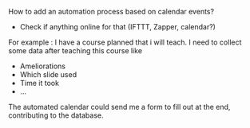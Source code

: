 How to add an automation process based on calendar events?
- Check if anything online for that (IFTTT, Zapper, calendar?)

For example : I have a course planned that i will teach. I need to collect some data after teaching this course like 
- Ameliorations
- Which slide used
- Time it took
- ...

The automated calendar could send me a form to fill out at the end, contributing to the database. 